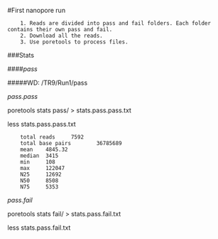 #First nanopore run

        1. Reads are divided into pass and fail folders. Each folder contains their own pass and fail.
        2. Download all the reads.
        3. Use poretools to process files.

###Stats

####*pass*

#####WD: /TR9/Run1/pass

*pass.pass*

poretools stats pass/ > stats.pass.pass.txt 

less stats.pass.pass.txt

        total reads     7592
        total base pairs        36785689
        mean    4845.32
        median  3415
        min     108
        max     122047
        N25     12692
        N50     8508
        N75     5353


*pass.fail*

poretools stats fail/ > stats.pass.fail.txt

less stats.pass.fail.txt

        
        

   
